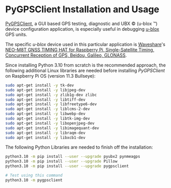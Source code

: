 # PyGPSClient Installation and Usage

[PyGPSClient](https://github.com/semuconsulting/PyGPSClient), a GUI based GPS testing, diagnostic and UBX © (u-blox ™) device configuration application, is especially useful in debugging [u-blox](https://www.u-blox.com/en) GPS units.

The specific *u-blox* device used in this particular application is [Waveshare](https://www.waveshare.com)'s [NEO-M8T GNSS TIMING HAT for Raspberry Pi, Single-Satellite Timing, Concurrent Reception of GPS, Beidou, Galileo, GLONASS](https://www.waveshare.com/neo-m8t-gnss-timing-hat.htm).

Since installing Python 3.10 from scratch is the recommended approach, the following additional Linux libraries are needed before installing *PyGPSClient* on Raspberry Pi OS (version 11.3 Bullseye):

```bash
sudo apt-get install -y tk-dev
sudo apt-get install -y libjpeg-dev
sudo apt-get install -y zlib1g-dev zlibc
sudo apt-get install -y libtiff-dev
sudo apt-get install -y libfreetype6-dev
sudo apt-get install -y liblcms-2-dev
sudo apt-get install -y libwebp-dev
sudo apt-get install -y libtk-img-dev
sudo apt-get install -y libopenjpeg-dev
sudo apt-get install -y libimagequant-dev
sudo apt-get install -y libraqm-dev
sudo apt-get install -y libxcb1-dev
```

The following Python Libraries are needed to finish off the installation:

```bash
python3.10 -m pip install --user --upgrade pyubx2 pynmeagps
python3.10 -m pip install --user --upgrade Pillow
python3.10 -m pip install --user --upgrade pygpsclient

# Test using this command
python3.10 -m pygpsclient
```
